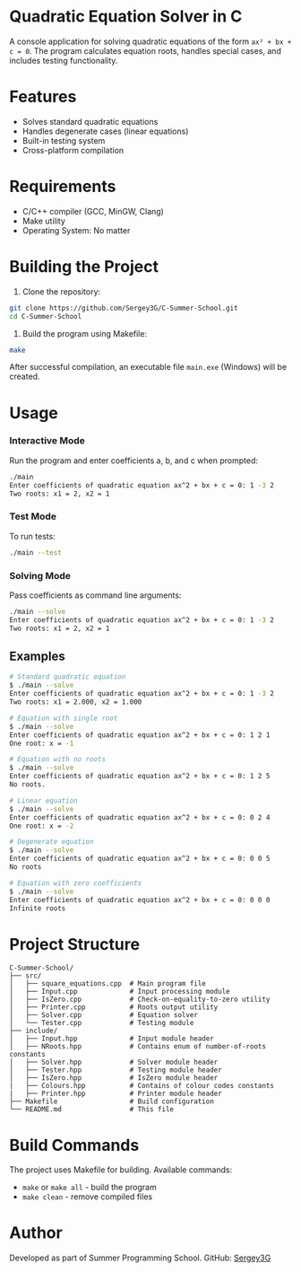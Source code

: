 Quadratic Equation Solver in C
================================

A console application for solving quadratic equations of the form `ax² + bx + c = 0`. The program calculates equation roots, handles special cases, and includes testing functionality.

Features
========

- Solves standard quadratic equations
- Handles degenerate cases (linear equations)
- Built-in testing system
- Cross-platform compilation

Requirements
============

- C/C++ compiler (GCC, MinGW, Clang)
- Make utility
- Operating System: No matter

Building the Project
====================

1. Clone the repository:
```bash
git clone https://github.com/Sergey3G/C-Summer-School.git
cd C-Summer-School
```

1. Build the program using Makefile:
```bash
make
```

After successful compilation, an executable file `main.exe` (Windows) will be created.

Usage
=====

### Interactive Mode
Run the program and enter coefficients a, b, and c when prompted:

```bash
./main
Enter coefficients of quadratic equation ax^2 + bx + c = 0: 1 -3 2
Two roots: x1 = 2, x2 = 1
```

### Test Mode
To run tests:

```bash
./main --test
```

### Solving Mode
Pass coefficients as command line arguments:

```bash
./main --solve
Enter coefficients of quadratic equation ax^2 + bx + c = 0: 1 -3 2
Two roots: x1 = 2, x2 = 1
```

## Examples

```bash
# Standard quadratic equation
$ ./main --solve
Enter coefficients of quadratic equation ax^2 + bx + c = 0: 1 -3 2
Two roots: x1 = 2.000, x2 = 1.000

# Equation with single root
$ ./main --solve
Enter coefficients of quadratic equation ax^2 + bx + c = 0: 1 2 1
One root: x = -1

# Equation with no roots
$ ./main --solve
Enter coefficients of quadratic equation ax^2 + bx + c = 0: 1 2 5
No roots.

# Linear equation
$ ./main --solve
Enter coefficients of quadratic equation ax^2 + bx + c = 0: 0 2 4
One root: x = -2

# Degenerate equation
$ ./main --solve
Enter coefficients of quadratic equation ax^2 + bx + c = 0: 0 0 5
No roots

# Equation with zero coefficients
$ ./main --solve
Enter coefficients of quadratic equation ax^2 + bx + c = 0: 0 0 0
Infinite roots
```

Project Structure
=================

```
C-Summer-School/
├── src/
│   ├── square_equations.cpp  # Main program file
│   ├── Input.cpp             # Input processing module
│   ├── IsZero.cpp            # Check-on-equality-to-zero utility
│   ├── Printer.cpp           # Roots output utility
│   ├── Solver.cpp            # Equation solver
│   └── Tester.cpp            # Testing module
├── include/
│   ├── Input.hpp             # Input module header
│   ├── NRoots.hpp            # Contains enum of number-of-roots constants
│   ├── Solver.hpp            # Solver module header
│   ├── Tester.hpp            # Testing module header
│   ├── IsZero.hpp            # IsZero module header
|   ├── Colours.hpp           # Contains of colour codes constants
|   ├── Printer.hpp           # Printer module header
├── Makefile                  # Build configuration
└── README.md                 # This file
```

Build Commands
==============

The project uses Makefile for building. Available commands:

- `make` or `make all` - build the program
- `make clean` - remove compiled files


Author
======

Developed as part of Summer Programming School.
GitHub: [Sergey3G](https://github.com/Sergey3G)


